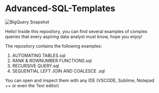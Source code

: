 # Advanced-SQL-Templates

![BigQuery Snapshot](https://storage.googleapis.com/gweb-cloudblog-publish/images/1_BigQuery_table_snapshots.max-1400x1400.jpg)

Hello! Inside this repository, you can find several examples of complex queries that every aspiring data analyst must know, hope you enjoy!

The repository contains the following examples:

1. AUTOMATING TABLES.sql
2. RANK & ROWNUMBER FUNCTIONS.sql
3. RECURSIVE QUERY.sql
4. SEQUENTIAL LEFT JOIN AND COALESCE .sql


You can open and inspect them with any IDE (VSCODE, Sublime, Notepad ++ or even the Text editor)
